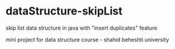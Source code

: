 # dataStructure-skipList
skip list data structure in java with "insert duplicates" feature

mini project for data structure course - shahid beheshti university
